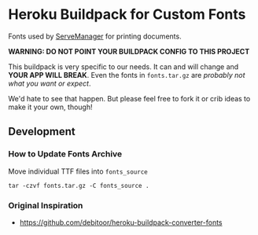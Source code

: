 # Heroku Buildpack for Custom Fonts

Fonts used by [ServeManager](https://www.servemanager.com) for printing documents.

__WARNING: DO NOT POINT YOUR BUILDPACK CONFIG TO THIS PROJECT__

This buildpack is very specific to our needs. It can and will change and __YOUR APP WILL BREAK__.
Even the fonts in `fonts.tar.gz` are *probably not what you want or expect*.

We'd hate to see that happen. But please feel free to fork it or crib ideas to make it your own, though!

## Development

### How to Update Fonts Archive

Move individual TTF files into `fonts_source`

```
tar -czvf fonts.tar.gz -C fonts_source .
```

### Original Inspiration
* https://github.com/debitoor/heroku-buildpack-converter-fonts
